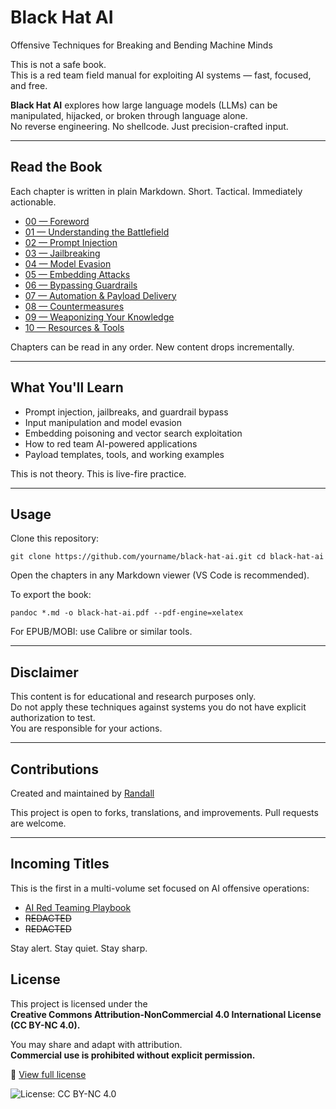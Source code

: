 # Black Hat AI  
Offensive Techniques for Breaking and Bending Machine Minds

This is not a safe book.  
This is a red team field manual for exploiting AI systems — fast, focused, and free.

**Black Hat AI** explores how large language models (LLMs) can be manipulated, hijacked, or broken through language alone.  
No reverse engineering. No shellcode. Just precision-crafted input.

---

## Read the Book

Each chapter is written in plain Markdown. Short. Tactical. Immediately actionable.

- [00 — Foreword](book/00-foreword.md)  
- [01 — Understanding the Battlefield](book/01-battlefield.md)  
- [02 — Prompt Injection](book/02-prompt-injection.md)  
- [03 — Jailbreaking](book/03-jailbreaking.md)  
- [04 — Model Evasion](book/04-model-evasion.md)  
- [05 — Embedding Attacks](book/05-embedding-attacks.md)  
- [06 — Bypassing Guardrails](book/06-bypassing-guardrails.md)  
- [07 — Automation & Payload Delivery](book/07-automation.md)  
- [08 — Countermeasures](book/08-countermeasures.md)  
- [09 — Weaponizing Your Knowledge](book/09-call-to-action.md)  
- [10 — Resources & Tools](book/10-resources.md)

Chapters can be read in any order. New content drops incrementally.

---

## What You'll Learn

- Prompt injection, jailbreaks, and guardrail bypass  
- Input manipulation and model evasion  
- Embedding poisoning and vector search exploitation  
- How to red team AI-powered applications  
- Payload templates, tools, and working examples

This is not theory. This is live-fire practice.

---

## Usage

Clone this repository:

`git clone https://github.com/yourname/black-hat-ai.git cd black-hat-ai`


Open the chapters in any Markdown viewer (VS Code is recommended).

To export the book:

`pandoc *.md -o black-hat-ai.pdf --pdf-engine=xelatex`


For EPUB/MOBI: use Calibre or similar tools.

---

## Disclaimer

This content is for educational and research purposes only.  
Do not apply these techniques against systems you do not have explicit authorization to test.  
You are responsible for your actions.

---

## Contributions

Created and maintained by [Randall](https://github.com/randalltr)

This project is open to forks, translations, and improvements. Pull requests are welcome.

---

## Incoming Titles

This is the first in a multi-volume set focused on AI offensive operations:

- [AI Red Teaming Playbook](https://github.com/randalltr/ai-red-teaming-playbook)  
- ~~REDACTED~~ 
- ~~REDACTED~~ 

Stay alert. Stay quiet. Stay sharp.

## License

This project is licensed under the  
**Creative Commons Attribution-NonCommercial 4.0 International License (CC BY-NC 4.0).**

You may share and adapt with attribution.  
**Commercial use is prohibited without explicit permission.**

🔗 [View full license](https://creativecommons.org/licenses/by-nc/4.0/)

![License: CC BY-NC 4.0](https://img.shields.io/badge/License-CC%20BY--NC%204.0-lightgrey.svg)
